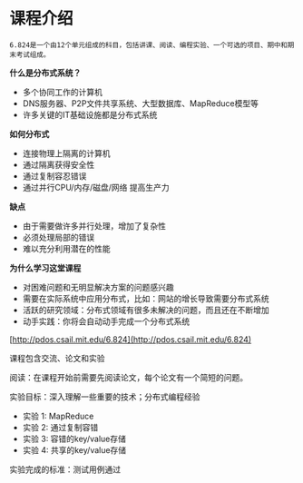 # 课程介绍
    6.824是一个由12个单元组成的科目，包括讲课、阅读、编程实验、一个可选的项目、期中和期末考试组成。

**什么是分布式系统？**

* 多个协同工作的计算机
* DNS服务器、P2P文件共享系统、大型数据库、MapReduce模型等
* 许多关键的IT基础设施都是分布式系统

**如何分布式**

* 连接物理上隔离的计算机
* 通过隔离获得安全性
* 通过复制容忍错误
* 通过并行CPU/内存/磁盘/网络 提高生产力

**缺点**

* 由于需要做许多并行处理，增加了复杂性
* 必须处理局部的错误
* 难以充分利用潜在的性能

**为什么学习这堂课程**

* 对困难问题和无明显解决方案的问题感兴趣
* 需要在实际系统中应用分布式，比如：网站的增长导致需要分布式系统
* 活跃的研究领域：分布式领域有很多未解决的问题，而且还在不断增加
* 动手实践：你将会自动动手完成一个分布式系统

[http://pdos.csail.mit.edu/6.824](http://pdos.csail.mit.edu/6.824)

课程包含交流、论文和实验

阅读：在课程开始前需要先阅读论文，每个论文有一个简短的问题。

实验目标：深入理解一些重要的技术；分布式编程经验

* 实验 1: MapReduce
* 实验 2: 通过复制容错
* 实验 3: 容错的key/value存储
* 实验 4: 共享的key/value存储

实验完成的标准：测试用例通过

